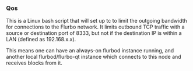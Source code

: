 ### Qos ###

This is a Linux bash script that will set up tc to limit the outgoing bandwidth for connections to the Flurbo network. It limits outbound TCP traffic with a source or destination port of 8333, but not if the destination IP is within a LAN (defined as 192.168.x.x).

This means one can have an always-on flurbod instance running, and another local flurbod/flurbo-qt instance which connects to this node and receives blocks from it.
